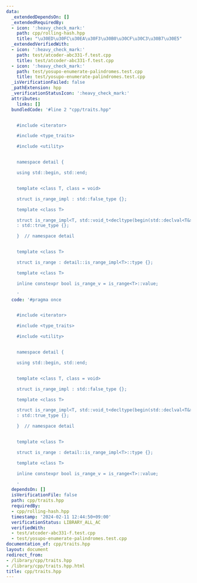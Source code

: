```yaml
---
data:
  _extendedDependsOn: []
  _extendedRequiredBy:
  - icon: ':heavy_check_mark:'
    path: cpp/rolling-hash.hpp
    title: "\u30ED\u30FC\u30EA\u30F3\u30B0\u30CF\u30C3\u30B7\u30E5"
  _extendedVerifiedWith:
  - icon: ':heavy_check_mark:'
    path: test/atcoder-abc331-f.test.cpp
    title: test/atcoder-abc331-f.test.cpp
  - icon: ':heavy_check_mark:'
    path: test/yosupo-enumerate-palindromes.test.cpp
    title: test/yosupo-enumerate-palindromes.test.cpp
  _isVerificationFailed: false
  _pathExtension: hpp
  _verificationStatusIcon: ':heavy_check_mark:'
  attributes:
    links: []
  bundledCode: '#line 2 "cpp/traits.hpp"


    #include <iterator>

    #include <type_traits>

    #include <utility>


    namespace detail {

    using std::begin, std::end;


    template <class T, class = void>

    struct is_range_impl : std::false_type {};

    template <class T>

    struct is_range_impl<T, std::void_t<decltype(begin(std::declval<T&>()), end(std::declval<T&>()))>>
    : std::true_type {};

    }  // namespace detail


    template <class T>

    struct is_range : detail::is_range_impl<T>::type {};

    template <class T>

    inline constexpr bool is_range_v = is_range<T>::value;

    '
  code: '#pragma once


    #include <iterator>

    #include <type_traits>

    #include <utility>


    namespace detail {

    using std::begin, std::end;


    template <class T, class = void>

    struct is_range_impl : std::false_type {};

    template <class T>

    struct is_range_impl<T, std::void_t<decltype(begin(std::declval<T&>()), end(std::declval<T&>()))>>
    : std::true_type {};

    }  // namespace detail


    template <class T>

    struct is_range : detail::is_range_impl<T>::type {};

    template <class T>

    inline constexpr bool is_range_v = is_range<T>::value;

    '
  dependsOn: []
  isVerificationFile: false
  path: cpp/traits.hpp
  requiredBy:
  - cpp/rolling-hash.hpp
  timestamp: '2024-02-11 12:44:50+09:00'
  verificationStatus: LIBRARY_ALL_AC
  verifiedWith:
  - test/atcoder-abc331-f.test.cpp
  - test/yosupo-enumerate-palindromes.test.cpp
documentation_of: cpp/traits.hpp
layout: document
redirect_from:
- /library/cpp/traits.hpp
- /library/cpp/traits.hpp.html
title: cpp/traits.hpp
---
```

